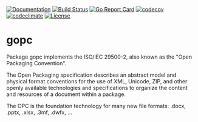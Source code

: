 [![Documentation](https://godoc.org/github.com/qmuntal/gopc?status.svg)](https://godoc.org/github.com/qmuntal/gopc)
[![Build Status](https://travis-ci.org/qmuntal/gopc.svg?branch=master)](https://travis-ci.org/qmuntal/gopc)
[![Go Report Card](https://goreportcard.com/badge/github.com/qmuntal/gopc)](https://goreportcard.com/report/github.com/qmuntal/gopc)
[![codecov](https://coveralls.io/repos/github/qmuntal/gopc/badge.svg)](https://coveralls.io/github/qmuntal/gopc?branch=master)
[![codeclimate](https://codeclimate.com/github/qmuntal/gopc/badges/gpa.svg)](https://codeclimate.com/github/qmuntal/gopc)
[![License](https://img.shields.io/badge/License-BSD%202--Clause-orange.svg)](https://opensource.org/licenses/BSD-2-Clause)

# gopc
Package gopc implements the ISO/IEC 29500-2, also known as the "Open Packaging Convention".

The Open Packaging specification describes an abstract model and physical format conventions for the use of XML, Unicode, ZIP, and other openly available technologies and specifications to organize the content and resources of a document within a package.

The OPC is the foundation technology for many new file formats: .docx, .pptx, .xlsx, .3mf, .dwfx, ...
